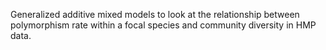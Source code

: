 Generalized additive mixed models to look at the relationship between polymorphism rate within a focal species and community diversity in HMP data.
